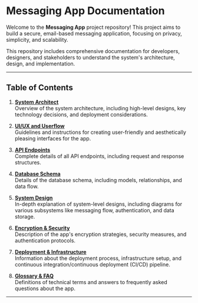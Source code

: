 # Messaging App Documentation

Welcome to the **Messaging App** project repository! This project aims to build a secure, email-based messaging application, focusing on privacy, simplicity, and scalability.

This repository includes comprehensive documentation for developers, designers, and stakeholders to understand the system's architecture, design, and implementation.

---

## Table of Contents

1. **[System Architect](docs/system_architect.md)**  
   Overview of the system architecture, including high-level designs, key technology decisions, and deployment considerations.

2. **[UI/UX and Userflow](docs/ui_ux_and_userflow.md)**  
   Guidelines and instructions for creating user-friendly and aesthetically pleasing interfaces for the app.

3. **[API Endpoints](docs/api_endpoints.md)**  
   Complete details of all API endpoints, including request and response structures.

4. **[Database Schema](docs/database_schema.md)**  
   Details of the database schema, including models, relationships, and data flow.

5. **[System Design](docs/system_design.md)**  
   In-depth explanation of system-level designs, including diagrams for various subsystems like messaging flow, authentication, and data storage.

6. **[Encryption & Security](docs/encryption_security.md)**  
   Description of the app's encryption strategies, security measures, and authentication protocols.

7. **[Deployment & Infrastructure](docs/deployment_infrastructure.md)**  
   Information about the deployment process, infrastructure setup, and continuous integration/continuous deployment (CI/CD) pipeline.

8. **[Glossary & FAQ](docs/glossary_faq.md)**  
   Definitions of technical terms and answers to frequently asked questions about the app.

---
